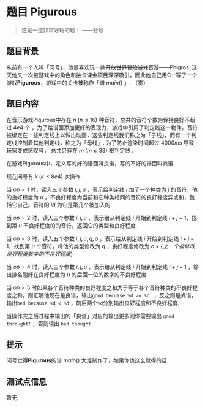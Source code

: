# 题目 Pigurous

> 这是一道非常好玩的题！ ——分号

## 题目背景

从前有一个人叫「问号」，他很喜欢玩一款<del>开放世界冒险游戏</del>音游——Phigros. 这天他又一次被游戏中的角色和抽卡课金项目深深吸引，因此他自己用C--写了一个游戏<b>Pigurous</b>，游戏中的关卡被称作「谱 $main()$ 」. （雾）

## 题目内容

在音乐游戏Pigurous中存在 $n\;(n\le16)$ 种音符，总共的音符个数为保持良好不超过 $4e4$ 个 ，为了给谱面添加更好的表现力，游戏中引用了判定线这一物件，音符被绑定在一些判定线上以做出动画，这些判定线我们称之为「子线」，而有一个判定线控制着其他判定线，称之为「母线」. 为了防止渲染时间超过 $4000ms$ 导致玩家变成感叹号， 总共只存在 $m\;(m\le33)$ 根判定线 .

在游戏Pigurous中，定义写的好的谱面叫良谱，写的不好的谱面叫粪谱.

现在问号有 $k\;(k\le8e4)$ 次操作 .

当 $op=1$ 时，读入三个参数 $i,j,u$ ，表示给判定线 $i$ 加了一个种类为 $j$ 的音符，他的良好程度为 $u$ ，不良好程度为当前和它种类相同的音符的良好程度异或和，包括它自己。音符的 $id$ 为它是第几个被加入的.

当 $op=2$ 时，读入三个参数 $i,j,u$ ，表示给从判定线 $i$ 开始到判定线 $i+j-1$，找到第 $u$ 不良好程度的的音符，返回它的类型和良好程度.

当 $op=3$ 时，读入五个参数 $i,j,u,q,o$ ，表示给从判定线 $i$ 开始到判定线 $i+j-1$，找到第 $u$ 个音符，将他的类型修改为 $q$ ，良好程度修改为 $o\times\{上一个被修改良好程度数字的不良好程度\}$

当 $op=4$ 时，读入三个参数 $i,j,u$ ，表示给从判定线 $i$ 开始到判定线 $i+j-1$ ，输出排名刚好在良好程度为 $u$ 的后面一位的数字的不良好程度.

当 $op=5$ 时如果各个音符种类的良好程度之和大于等于各个音符种类的不良好程度之和，则证明他现在是良谱，输出`good becuase %d >= %d ` ，反之则是粪谱，输出`bed because %d < %d` ，前后两个`%d`分别输出良好程度和不良好程度.

当操作完之后过程中输出的「良谱」对应的输出更多则你需要输出 `good throught!` ，否则输出 `bed thought.` 

## 提示

问号觉得<b>Pigurous</b>的谱 $main()$ 太难制作了，如果你也这么觉得的话.

## 测试点信息

暂无.
